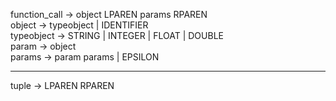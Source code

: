function_call -> object LPAREN params RPAREN<br>
object -> typeobject | IDENTIFIER<br>
typeobject -> STRING | INTEGER | FLOAT | DOUBLE<br>
param -> object<br>
params -> param params | EPSILON<br>

<hr/>

tuple -> LPAREN RPAREN
